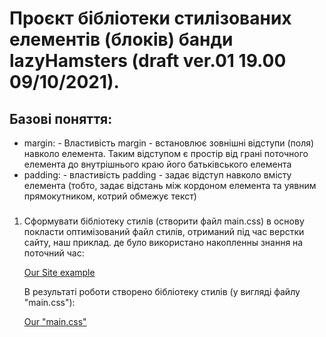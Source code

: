 # Проєкт бібліотеки стилізованих елементів (блоків) банди lazyHamsters (draft ver.01 19.00 09/10/2021).

## Базові поняття:
   - margin:
    - Властивість margin - встановлює зовнішні відступи (поля) навколо елемента. Таким відступом є простір від грані поточного елемента до внутрішнього краю його батьківського елемента
   - padding:
    - властивість padding - задає відступ навколо вмісту елемента (тобто, задає відстань між кордоном елемента та уявним прямокутником, котрий обмежує текст)
### 
 
 
1. Сформувати бібліотеку стилів (створити файл main.css) в основу покласти оптимізований файл стилів, отриманий під час верстки сайту, 
   наш приклад. де було використано накопленны знання на поточний час:
   
      [Our Site example](https://lazyhamsters.github.io/lazyHamsters/)
      
      В результаті роботи створено бібліотеку стилів (у вигляді файлу "main.css"): 
      
      [Our "main.css"](https://github.com/lazyHamsters/lazyHamsters/blob/main/css/main.css)

